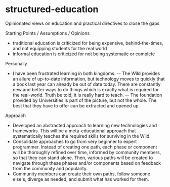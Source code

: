 # structured-education
Opinionated views on education and practical directives to close the gaps

Starting Points / Assumptions / Opinions
  - traditional education is criticized for being expensive, behind-the-times, and not equipping students for
  the real world
  - informal education is criticized for not being systematic or complete
  
Personally
  - I have been frustrated learning in both kingdoms.
    -- The Wild provides an allure of up-to-date information, but technology moves to quickly that a book last 
    year can already be out of date today. There are constantly new and better ways to do things which is exactly
    what is required for the real-world. Truth be told, it is really hard to teach.
    -- The foundation provided by Universities is part of the picture, but not the whole. The best that they have
    to offer can be extracted and opened up.
    
Approach
  - Developed an abstracted approach to learning new technologies and frameworks. This will be a meta-educational
  approach that systematically teaches the required skills for surviving in the Wild.
  - Consolidate approaches to go from very beginner to expert programmer. Instead of creating one path, each
  phase or component will be thoroughly refined over time, informed by community members, so that they can stand
  alone. Then, various paths will be created to navigate through these phases and/or components based on feedback
  from the community and popularity.
  - Community members can create their own paths, follow someone else's, diverge as needed, and submit what has
  worked for them.

